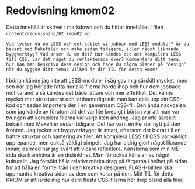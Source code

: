 ---
---
Redovisning kmom02
=========================

Detta innehåll är skrivet i markdown och du hittar innehållet i filen `content/redovisning/02_kmom02.md`.

`Vad tycker du om LESS och det sättet vi jobbar med LESS-moduler?
Är du bekant med Makefiler och make sedan tidigare, eller något liknande byggverktyg? Vad anser du om det?
Hur kändes det att kompilera LESS till CSS, var det något du reflekterade över?
Kommentera ditt tema, hur kan man beskriva dess design och hade du några planer på “design” när du byggde ditt tema?
Vilken är din TIL för detta kmom?`

I början kände jag inte att LESS-moduler i säg gav mig särskilt mycket, men sen när jag började fatta hur alla filerna
hörde ihop och hur dem jobbade mot varandra så kändes det både lättare och mer effektivt. Det känns mycket mer strukturerat
och lätthanterligt när man kan dela upp sin CSS-kod och sedan importera den i en gemensam CSS-fil. Den ända nackdelen som jag kände av förutom att det var lite knepigt i början var att man var tvungen att kompilera filerna vid varje liten ändring.
Jag är inte särskilt bekant med Makefiler sedan tidigare. Det har varit en hel del nytt på den fronten. Jag tycker att byggverktyget är smart, eftersom det bidrar till en bättre struktur och hantering av filer. Att kompilera LESS till CSS
var väldigt upprepande, men också väldigt simpelt. Jag har aldrig gjort något liknande innan, därmed har jag svårt att vidare reflektera. Känslorna som min ME-sida ska framhäva är en distinkthet. Man får också känslan av något kulturellt.
Jag försökt hålla relativt mörka drag på färgerna i helhet på sidan för att hålla en formelltråd i den kreativa designen.
FLASH-bilden ska uppmuntra kreativa sidan av dem som kollar på den. Mitt TIL för detta KMOM är att lärde mig hur
dem flesta CSS-filerna hör ihop bland alla filer. 
